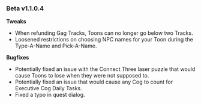 ### Beta v1.1.0.4

**Tweaks**
- When refunding Gag Tracks, Toons can no longer go below two Tracks. 
- Loosened restrictions on choosing NPC names for your Toon during the Type-A-Name and Pick-A-Name.

**Bugfixes**
- Potentially fixed an issue with the Connect Three laser puzzle that would cause Toons to lose when they were not supposed to.
- Potentially fixed an issue that would cause any Cog to count for Executive Cog Daily Tasks.
- Fixed a typo in quest dialog. 
